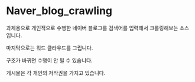 # Naver_blog_crawling


과제용으로 개인적으로 수행한 네이버 블로그를 검색어를 입력해서 크롤링해보는 소스입니다.

마지막으로는 워드 클라우드를 그립니다.

구조가 바뀌면 수행이 안 될 수 있습니다.

게시물은 각 개인의 저작권을 가지고 있습니다.

